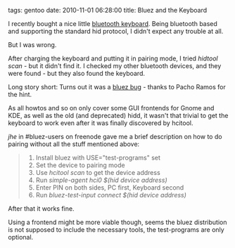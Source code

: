 tags: gentoo
date: 2010-11-01 06:28:00
title: Bluez and the Keyboard


I recently bought a nice little [bluetooth keyboard](http://usb.brando.com/mini-plam-size-bluetooth-multimedia-keyboard_p01652c034d015.html).
Being bluetooth based and supporting the standard hid protocol, I didn't expect any trouble at all.

But I was wrong.

After charging the keyboard and putting it in pairing mode, I tried *hidtool scan* - but it didn't find it.
I checked my other bluetooth devices, and they were found - but they also found the keyboard.

Long story short: Turns out it was a [bluez bug](https://bugs.gentoo.org/show_bug.cgi?id=343367) - thanks to Pacho Ramos for the hint.

As all howtos and so on only cover some GUI frontends for Gnome and KDE, as well as the old (and deprecated) hidd, it wasn't that trivial to get the keyboard to work even after it was finally discovered by hcitool.

*jhe* in \#bluez-users on freenode gave me a brief description on how to do pairing without all the stuff mentioned above:


> 1. Install bluez with USE="test-programs" set 
> 2. Set the device to pairing mode
> 3. Use *hcitool scan* to get the device address
> 4. Run *simple-agent hci0 $(hid device address)*
> 5. Enter PIN on both sides, PC first, Keyboard second
> 6. Run *bluez-test-input connect $(hid device address)*

After that it works fine.

Using a frontend might be more viable though, seems the bluez distribution is not supposed to include the necessary tools, the test-programs are only optional.
